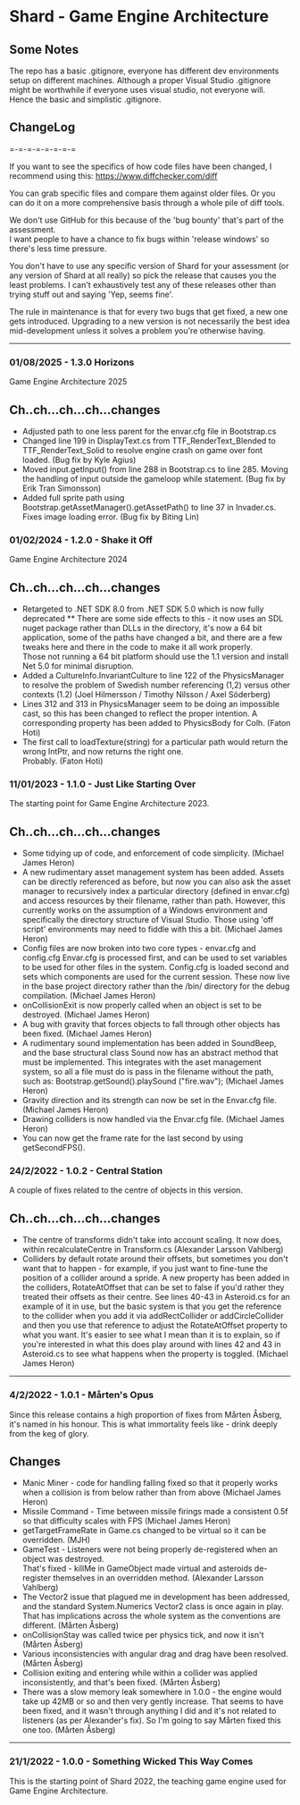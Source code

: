 # Shard - Game Engine Architecture

## Some Notes
The repo has a basic .gitignore, everyone has different dev environments setup on different machines. Although a proper Visual Studio .gitignore might be worthwhile if everyone uses visual studio, not everyone will. Hence the basic and simplistic .gitignore.

## ChangeLog

=-=-=-=-=-=-=-=

If you want to see the specifics of how code files have been changed, I recommend 
using this: https://www.diffchecker.com/diff

You can grab specific files and compare them against older files.  Or you can do it 
on a more comprehensive basis through a whole pile of diff tools.

We don't use GitHub for this because of the 'bug bounty' that's part of the assessment.  
I want people to have a chance to fix bugs within 'release windows' so there's less
time pressure.  

You don't have to use any specific version of Shard for your assessment (or any version of 
Shard at all really) so pick the release that causes you the least problems.  I can't 
exhaustively test any of these releases other than trying stuff out and saying 'Yep, 
seems fine'.  

The rule in maintenance is that for every two bugs that get fixed, a new 
one gets introduced.   Upgrading to a new version is not necessarily the best idea 
mid-development unless it solves a problem you're otherwise having.  

********************************
### 01/08/2025 - 1.3.0  Horizons

Game Engine Architecture 2025

Ch..ch...ch...ch...changes
--------------------------
* Adjusted path to one less parent for the envar.cfg file in Bootstrap.cs
* Changed line 199 in DisplayText.cs from TTF_RenderText_Blended to TTF_RenderText_Solid to resolve engine crash on game over font loaded. (Bug fix by Kyle Agius)
* Moved input.getInput() from line 288 in Bootstrap.cs to line 285. Moving the handling of input outside the gameloop while statement. (Bug fix by Erik Tran Simonsson)
* Added full sprite path using Bootstrap.getAssetManager().getAssetPath() to line 37 in Invader.cs. Fixes image loading error. (Bug fix by Biting Lin) 

### 01/02/2024 - 1.2.0 - Shake it Off

Game Engine Architecture 2024

Ch..ch...ch...ch...changes
--------------------------

* Retargeted to .NET SDK 8.0 from .NET SDK 5.0 which is now fully deprecated
** There are some side effects to this - it now uses an SDL nuget package rather than DLLs in the 	directory, it's now a 64 bit application, 
some of the paths have changed a bit, and there are a few tweaks here and there in the code to make it all work properly.  
Those not running a 64 bit platform should use the 1.1 version and install Net 5.0 for minimal disruption.
* Added a CultureInfo.InvariantCulture to line 122 of the PhysicsManager to resolve the problem of Swedish number referencing (1,2) versus other contexts (1.2)  (Joel Hilmersson / Timothy Nilsson / Axel Söderberg)
*  Lines 312 and 313 in PhysicsManager seem to be doing an impossible cast, so this has been changed to reflect the proper intention.  A corresponding property has been added to PhysicsBody for Colh.  (Faton Hoti)
* The first call to loadTexture(string) for a particular path would return the wrong IntPtr, and now returns the right one.  
	Probably.  (Faton Hoti) 


### 11/01/2023 - 1.1.0 - Just Like Starting Over

The starting point for Game Engine Architecture 2023.  

Ch..ch...ch...ch...changes
--------------------------
* Some tidying up of code, and enforcement of code simplicity.  (Michael James Heron)
* A new rudimentary asset management system has been added.  Assets can be directly referenced as before, but now you can also
	ask the asset manager to recursively index a particular directory (defined in envar.cfg) and access resources by their 
	filename, rather than path.   However, this currently works on the assumption of a Windows environment and specifically 
	the directory structure of Visual Studio.  Those using 'off script' environments may need to fiddle with this a bit. 
	(Michael James Heron)
* Config files are now broken into two core types - envar.cfg and config.cfg  Envar.cfg is processed first, and can be used to 
	set variables to be used for other files in the system.  Config.cfg is loaded second and sets which components are used 
	for the current session.  These now live in the base project directory rather than the /bin/ directory for the debug 
	compilation. (Michael James Heron)
* onCollisionExit is now properly called when an object is set to be destroyed. (Michael James Heron)
* A bug with gravity that forces objects to fall through other objects has been fixed. (Michael James Heron)
* A rudimentary sound implementation has been added in SoundBeep, and the base structural class Sound now has
	an abstract method that must be implemented.  This integrates with the aset management system, 
	so all a file must do is pass in the filename without the path, such as:
	Bootstrap.getSound().playSound ("fire.wav"); (Michael James Heron)
* Gravity direction and its strength can now be set in the Envar.cfg file.  (Michael James Heron)
* Drawing colliders is now handled via the Envar.cfg file.  (Michael James Heron)
* You can now get the frame rate for the last second by using getSecondFPS().

### 24/2/2022 - 1.0.2 - Central Station

A couple of fixes related to the centre of objects in this version.  

Ch..ch...ch...ch...changes
--------------------------

* The centre of transforms didn't take into account scaling.  It now does, within recalculateCentre 
	in Transform.cs (Alexander Larsson Vahlberg)
* Colliders by default rotate around their offsets, but sometimes you don't want that to happen - for example, 
	if you just want to fine-tune the position of a collider around a spride.  A new property has been added
	in the colliders, RotateAtOffset that can be set to false if you'd rather they treated their
	offsets as their centre.  See lines 40-43 in Asteroid.cs for an example of it in use, but the 
	basic system is that you get the reference to the collider when you add it via addRectCollider or 
	addCircleCollider and then you use that reference to adjust the RotateAtOffset property to what 
	you want.  It's easier to see what I mean than it is to explain, so if you're interested in what 
	this does play around with lines 42 and 43 in Asteroid.cs to see what happens when the property
	is toggled.  (Michael James Heron)
	
********************************
### 4/2/2022 - 1.0.1 - Mårten's Opus

Since this release contains a high proportion of fixes from Mårten Åsberg, 
it's named in his honour.  This is what immortality feels like - drink deeply 
from the keg of glory.

Changes
-------

* Manic Miner - code for handling falling fixed so that it properly works when a collision is 
	from below rather than from above (Michael James Heron)
* Missile Command - Time between missile firings made a consistent 0.5f so that 
	difficulty scales with FPS (Michael James Heron)
* getTargetFrameRate in Game.cs changed to be virtual so it can be overridden. (MJH)
* GameTest - Listeners were not being properly de-registered when an object was destroyed.  
	That's fixed - killMe in GameObject made virtual and asteroids de-register themselves in an 
	overridden method.  (Alexander Larsson Vahlberg)
* The Vector2 issue that plagued me in development has been addressed, and the standard System.Numerics 
	Vector2 class is once again in play.  That has implications across the whole system as the 
	conventions are different. (Mårten Åsberg)
* onCollisionStay was called twice per physics tick, and now it isn't (Mårten Åsberg)
* Various inconsistencies with angular drag and drag have been resolved.  (Mårten Åsberg)
* Collision exiting and entering while within a collider was applied inconsistently, and
	that's been fixed.  (Mårten Åsberg)
* There was a slow memory leak somewhere in 1.0.0 - the engine would take up 42MB or so and 
	then very gently increase.   That seems to have been fixed, and it wasn't through anything 
	I did and it's not related to listeners (as per Alexander's fix).  So I'm going to say Mårten 
	fixed this one too. (Mårten Åsberg)

***************************************************
### 21/1/2022 - 1.0.0 - Something Wicked This Way Comes

This is the starting point of Shard 2022, the teaching game engine used for Game Engine 
Architecture.

